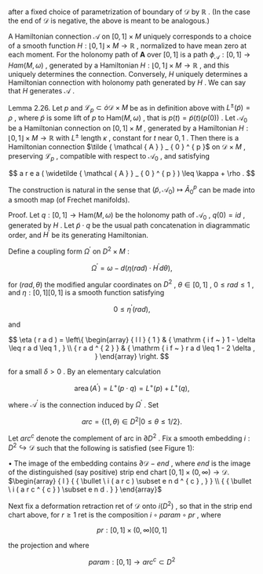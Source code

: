 after a fixed choice of parametrization of boundary of $\mathcal { D }$ by $\mathbb { R }$ . (In the case the end of $\mathcal { D }$ is negative, the above is meant to be analogous.)

A Hamiltonian connection $\mathcal { A }$ on $[ 0 , 1 ] \times M$ uniquely corresponds to a choice of a smooth function $H : \left\lfloor 0 , 1 \right\rfloor \times M \to \mathbb { R }$ , normalized to have mean zero at each moment. For the holonomy path of $\boldsymbol { A }$ over $[ 0 , 1 ]$ is a path $\phi _ { \mathcal { A } } : [ 0 , 1 ] \to H a m ( M , \omega )$ , generated by a Hamiltonian $H : \lfloor 0 , 1 \rfloor \times M \to \mathbb { R }$ , and this uniquely determines the connection. Conversely, $H$ uniquely determines a Hamiltonian connection with holonomy path generated by $H$ . We can say that $H$ generates $\mathcal { A }$ .

Lemma 2.26. Let $p$ and $\mathcal { L } _ { p } \subset \dot { o } \mathcal { D } \times M$ be as in definition above with $L ^ { \pm } ( \widetilde { p } ) = \rho$ , where $\widetilde { p }$ is some lift of $p$ to $\mathrm { H a m } ( M , \omega )$ , that is $p ( t ) = \widetilde { p } ( t ) ( p ( 0 ) )$ . Let $\mathcal { A } _ { \mathrm { 0 } }$ be a Hamiltonian connection on $[ 0 , 1 ] \times M$ , generated by a Hamiltonian $H : \lfloor 0 , 1 \rfloor \times M \to \mathbb { R }$ with $L ^ { \pm }$ length $\kappa$ , constant for $t$ near $0 , 1$ . Then there is a Hamiltonian connection $\tilde { \mathcal { A } } _ { 0 } ^ { p }$ on $\mathcal { D } \times M$ , preserving $\mathcal { L } _ { p }$ , compatible with respect to $\mathcal { A } _ { \mathrm { 0 } }$ , and satisfying

$$
a r e a ( \widetilde { \mathcal { A } } _ { 0 } ^ { p } ) \leq \kappa + \rho .
$$

The construction is natural in the sense that $( \widetilde { p } , \mathcal { A } _ { 0 } ) \mapsto \widetilde { A } _ { 0 } ^ { p }$ can be made into a smooth map (of Frechet manifolds).

Proof. Let $q : [ 0 , 1 ] \to { \mathrm { H a m } } ( M , \omega )$ be the holonomy path of $\mathcal { A } _ { \mathrm { 0 } }$ , $q ( 0 ) = i d$ , generated by $H$ . Let $\widetilde { p } \cdot q$ be the usual path concatenation in diagrammatic order, and $H ^ { \prime }$ be its generating Hamiltonian.

Define a coupling form $\Omega ^ { \prime }$ on $D ^ { 2 } \times M$ :

$$
\Omega ^ { \prime } = \omega - d ( \eta ( r a d ) \cdot H ^ { \prime } d \theta ) ,
$$

for $( r a d , \theta )$ the modified angular coordinates on $D ^ { 2 }$ , $\theta \in [ 0 , 1 ]$ , $0 \leq r a d \leq 1$ , and $\eta : [ 0 , 1 ]  [ 0 , 1 ]$ is a smooth function satisfying

$$
0 \leq \eta ^ { \prime } ( r a d ) ,
$$

and

$$
\eta ( r a d ) = \left\{ \begin{array} { l l } { 1 } & { \mathrm { i f ~ } 1 - \delta \leq r a d \leq 1 , } \\ { r a d ^ { 2 } } & { \mathrm { i f ~ } r a d \leq 1 - 2 \delta , } \end{array} \right.
$$

for a small $\delta > 0$ . By an elementary calculation

$$
\operatorname { a r e a } ( A ^ { \prime } ) = L ^ { + } ( p \cdot q ) = L ^ { + } ( p ) + L ^ { + } ( q ) ,
$$

where $\mathcal { A } ^ { \prime }$ is the connection induced by $\Omega ^ { \prime }$ . Set

$$
a r c = \{ ( 1 , \theta ) \in D ^ { 2 } | 0 \leq \theta \leq 1 / 2 \} .
$$

Let $a r c ^ { c }$ denote the complement of arc in $\partial D ^ { 2 }$ . Fix a smooth embedding $i : D ^ { 2 } \hookrightarrow \mathcal { D }$ such that the following is satisfied (see Figure 1):

• The image of the embedding contains $\partial { \mathcal { D } } - e n d$ , where $e n d$ is the image of the distinguished (say positive) strip end chart $[ 0 , 1 ] \times ( 0 , \infty ) \to { \mathcal { D } } .$   
$\begin{array} { l } { { \bullet \ i ( a r c ) \subset e n d ^ { c } , } } \\ { { \bullet \ i ( a r c ^ { c } ) \subset e n d . } } \end{array}$

Next fix a deformation retraction ret of $\mathcal { D }$ onto $i ( D ^ { 2 } )$ , so that in the strip end chart above, for $r \geq 1$ ret is the composition $i \circ p a r a m \circ p r$ , where

$$
p r : [ 0 , 1 ] \times ( 0 , \infty )  [ 0 , 1 ]
$$

the projection and where

$$
p a r a m : [ 0 , 1 ] \to a r c ^ { c } \subset D ^ { 2 }
$$